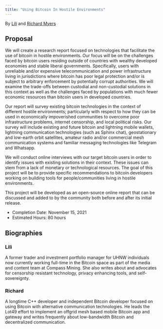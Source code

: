 ```yaml
---
title: "Using Bitcoin In Hostile Environments"
---
```


By [Lili](https://twitter.com/Marketsbylili) and [Richard Myers](https://twitter.com/remyers_)

## Proposal

We will create a research report focused on technologies that facilitate the use of bitcoin in hostile environments. Our focus will be on the challenges faced by bitcoin users residing outside of countries with wealthy developed economies and stable liberal governments. Specifically, users with unreliable and/or expensive telecommunication and power infrastructure living in jurisdictions where bitcoin has poor legal protection and/or is subject to arbitrary enforcement by potentially corrupt authorities. We will examine the trade-offs between custodial and non-custodial solutions in this context as well as the challenges faced by populations with much fewer economic resources than bitcoin users in developed countries.

Our report will survey existing bitcoin technologies in the context of different hostile environments; particularly with respect to how they can be used in economically impoverished communities to overcome poor infrastructure problems, internet censorship, and local political risks. Our survey will include existing and future bitcoin and lightning mobile wallets, lightning communication technologies (such as Sphinx chat), geostationary and low-earth orbit satellites, amateur radio and/or commercial mesh communication systems and familiar messaging technologies like Telegram and Whatsapp.

We will conduct online interviews with our target bitcoin users in order to identify issues with existing solutions in their context. These issues can stem from a lack of monetary or technological resources. The goal of this project will be to provide specific recommendations to bitcoin developers working on building tools for people/communities living in hostile environments.

This project will be developed as an open-source online report that can be discussed and added to by the community both before and after its initial release.

* Completion Date: November 15, 2021
* Estimated Hours: 80 hours

## Biographies

### Lili

A former trader and investment portfolio manager for UHNW individuals now currently working full-time in the Bitcoin space as part of the media and content team at Compass Mining. She also writes about and advocates for censorship resistant technology, privacy enhancing tools, and self-sovereignty. 

### Richard

A longtime C++ developer and independent Bitcoin developer focused on using Bitcoin with alternative communication technologies. He leads the Lot49 effort to implement an offgrid mesh based mobile Bitcoin app and gateway and writes frequently about low-bandwidth Bitcoin and decentralized communication.

